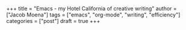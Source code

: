 +++
title = "Emacs - my Hotel California of creative writing"
author = ["Jacob Moena"]
tags = ["emacs", "org-mode", "writing", "efficiency"]
categories = ["post"]
draft = true
+++
